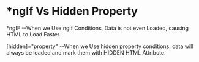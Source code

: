 # *ngIf Vs Hidden Property
  
  *ngIF
  --When we Use ngIf Conditions, Data is not even Loaded, causing HTML to Load Faster.

  [hidden]="property"
  --When we Use hidden property conditions, data will always be loaded and mark them with HIDDEN HTML Attribute.

